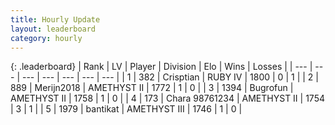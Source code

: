 ```yaml
---
title: Hourly Update
layout: leaderboard
category: hourly
---
```


{: .leaderboard}
| Rank | LV | Player | Division | Elo | Wins | Losses |
| --- | --- | --- | --- | --- | --- | --- |
| <span data-change="16">1</span> | 382 | <span title="ID: 665674">Crisptian</span> | RUBY IV | <span data-change="-314">1800</span> | <span data-change="-204">0</span> | <span data-change="-117">1</span> |
| <span data-change="43">2</span> | 889 | <span title="ID: 489101">Merijn2018</span> | AMETHYST II | <span data-change="-272">1772</span> | <span data-change="-52">1</span> | <span data-change="-29">0</span> |
| <span data-change="68">3</span> | 1394 | <span title="ID: 46333">Bugrofun</span> | AMETHYST II | <span data-change="-261">1758</span> | <span data-change="-49">1</span> | <span data-change="-34">0</span> |
| <span data-change="167">4</span> | 173 | <span title="ID: 356813">Chara 98761234</span> | AMETHYST II | <span data-change="-246">1754</span> | <span data-change="-243">3</span> | <span data-change="-193">1</span> |
| <span data-change="123">5</span> | 1979 | <span title="ID: 202411">bantikat</span> | AMETHYST III | <span data-change="-256">1746</span> | <span data-change="-34">1</span> | <span data-change="-7">0</span> |